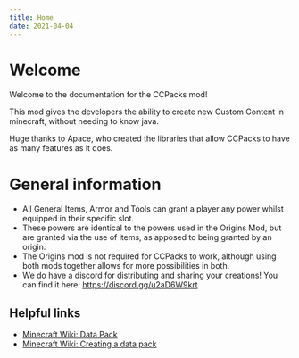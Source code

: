 ```yaml
---
title: Home
date: 2021-04-04
---
```

# Welcome
Welcome to the documentation for the CCPacks mod!

This mod gives the developers the ability to create new Custom Content in minecraft, without needing to know java.

Huge thanks to Apace, who created the libraries that allow CCPacks to have as many features as it does.


# General information
- All General Items, Armor and Tools can grant a player any power whilst equipped in their specific slot.
- These powers are identical to the powers used in the Origins Mod, but are granted via the use of items, as apposed to being granted by an origin.
- The Origins mod is not required for CCPacks to work, although using both mods together allows for more possibilities in both.
- We do have a discord for distributing and sharing your creations! You can find it here: https://discord.gg/u2aD6W9krt

## Helpful links

* [Minecraft Wiki: Data Pack](https://minecraft.gamepedia.com/Data_Pack)
* [Minecraft Wiki: Creating a data pack](https://minecraft.gamepedia.com/Tutorials/Creating_a_data_pack)